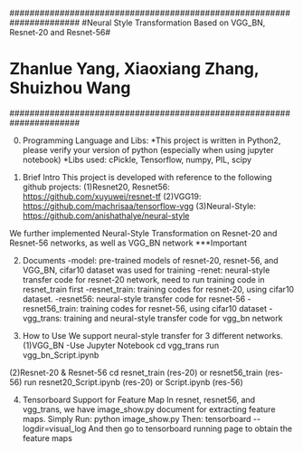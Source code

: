 ######################################################################
#Neural Style Transformation Based on VGG_BN, Resnet-20 and Resnet-56#
#																																		 #
#						Zhanlue Yang, Xiaoxiang Zhang, Shuizhou Wang						 #
######################################################################

0. Programming Language and Libs:
*This project is written in Python2, please verify your version of python (especially when using jupyter notebook)
*Libs used: cPickle, Tensorflow, numpy, PIL, scipy


1. Brief Intro
This project is developed with reference to the following github projects:
(1)Resnet20, Resnet56: https://github.com/xuyuwei/resnet-tf
(2)VGG19: https://github.com/machrisaa/tensorflow-vgg
(3)Neural-Style: https://github.com/anishathalye/neural-style 

We further implemented Neural-Style Transformation on Resnet-20 and Resnet-56 networks, as well as VGG_BN network
***Important

2. Documents
-model: pre-trained models of resnet-20, resnet-56, and VGG_BN, cifar10 dataset was used for training
-renet: neural-style transfer code for resnet-20 network, need to run training code in resnet_train first
-resnet_train: training codes for resnet-20, using cifar10 dataset.
-resnet56: neural-style transfer code for resnet-56
-resnet56_train: training codes for resnet-56, using cifar10 dataset
-vgg_trans: training and neural-style transfer code for vgg_bn network

3. How to Use
We support neural-style transfer for 3 different networks.
(1)VGG_BN
-Use Jupyter Notebook
cd vgg_trans
run vgg_bn_Script.ipynb

(2)Resnet-20 & Resnet-56
cd resnet_train (res-20) or resnet56_train (res-56)
run resnet20_Script.ipynb (res-20) or Script.ipynb (res-56)

4. Tensorboard Support for Feature Map
In resnet, resnet56, and vgg_trans, we have image_show.py document for extracting feature maps.
Simply Run:
				python image_show.py
Then:
				tensorboard --logdir=visual_log
And then go to tensorboard running page to obtain the feature maps
